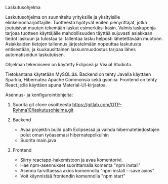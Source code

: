 Laskutusohjelma

Laskutusohjelma on suunniteltu yrityksille ja yksityisille elinkeinonharjoittajille. Tuotteesta hyötyvät
eniten pienyrittäjät, jotka joutuisivat muuten tekemään laskut esimerkiksi käsin. Valmis laskupohja
tarjoaa tuotteen käyttäjälle mahdollisuuden täyttää sujuvasti asiakkaan tiedot laskuun ja tulostaa tai
tallentaa lasku helposti lähetettävään muotoon. Asiakkaiden tietojen tallennus järjestelmään
nopeuttaa laskutusta entisestään, ja kuukausittainen laskunmuodostus tarjoaa lähes
automatisoidun laskutuksen.

Ohjelman tekemiseen on käytetty Eclipseä ja Visual Studiota. 

Tietokantana käytetään MySQL:ää.
Backend on tehty Javalla käyttäen Sparkia, Hibernatea Apache Commonsia sekä gson:ia.
Frontend on tehty React.js:llä käyttäen apuna Material-UI-kirjastoa.

Asennus- ja konfigurointiohjeita:

1) Suorita git clone osoitteesta https://gitlab.com/OTP-Ryhma10/laskutusohjelma.git

2) Backend
	- Avaa projektin build path Eclipsessä ja vaihda hibernatetiedostojen polut oman työasemasi hibernatepolkuihin
	- Suorita main.java

3) Frontend
	- Siirry reactapp-hakemistoon ja avaa komentorivi. 
	- Hae npm-asennukset suorittamalla komenta "npm install"
	- Asenna tarvittaessa axios komennolla "npm install --save axios"
	- Voit käynnistää frontendin komennolla "npm start"